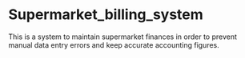 # Supermarket_billing_system
This is a system to maintain supermarket finances in order to prevent manual data entry errors and keep accurate accounting figures.
